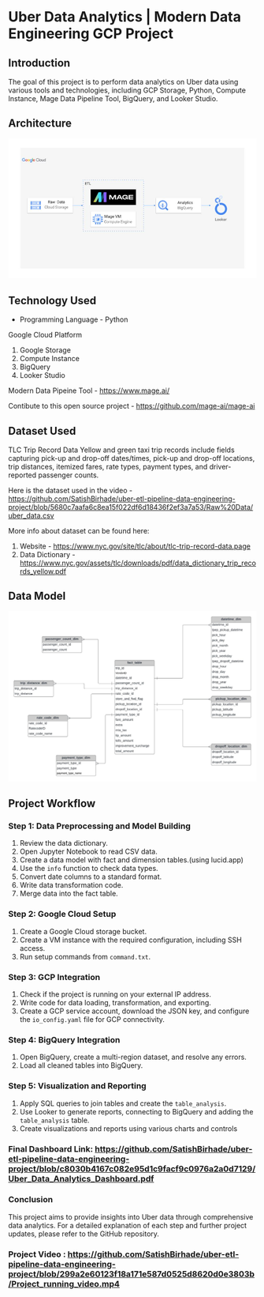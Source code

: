 # Uber Data Analytics | Modern Data Engineering GCP Project

## Introduction

The goal of this project is to perform data analytics on Uber data using various tools and technologies, including GCP Storage, Python, Compute Instance, Mage Data Pipeline Tool, BigQuery, and Looker Studio.

## Architecture 
<img src="Architecture.jpg">  

## Technology Used
- Programming Language - Python

Google Cloud Platform
1. Google Storage
2. Compute Instance 
3. BigQuery
4. Looker Studio

Modern Data Pipeine Tool - https://www.mage.ai/

Contibute to this open source project - https://github.com/mage-ai/mage-ai


## Dataset Used
TLC Trip Record Data
Yellow and green taxi trip records include fields capturing pick-up and drop-off dates/times, pick-up and drop-off locations, trip distances, itemized fares, rate types, payment types, and driver-reported passenger counts. 

Here is the dataset used in the video - https://github.com/SatishBirhade/uber-etl-pipeline-data-engineering-project/blob/5680c7aafa6c8ea15f022df6d18436f2ef3a7a53/Raw%20Data/uber_data.csv

More info about dataset can be found here:
1. Website - https://www.nyc.gov/site/tlc/about/tlc-trip-record-data.page
2. Data Dictionary - https://www.nyc.gov/assets/tlc/downloads/pdf/data_dictionary_trip_records_yellow.pdf

## Data Model
<img src="https://github.com/SatishBirhade/uber-etl-pipeline-data-engineering-project/blob/5680c7aafa6c8ea15f022df6d18436f2ef3a7a53/Model_Structure/data_model%20structure%20(facts%20and%20dimension%20table).jpeg">

## Project Workflow

### Step 1: Data Preprocessing and Model Building

1. Review the data dictionary.
2. Open Jupyter Notebook to read CSV data.
3. Create a data model with fact and dimension tables.(using lucid.app)
4. Use the `info` function to check data types.
5. Convert date columns to a standard format.
6. Write data transformation code.
7. Merge data into the fact table.

### Step 2: Google Cloud Setup

1. Create a Google Cloud storage bucket.
2. Create a VM instance with the required configuration, including SSH access.
3. Run setup commands from `command.txt`.

### Step 3: GCP Integration

1. Check if the project is running on your external IP address.
2. Write code for data loading, transformation, and exporting.
3. Create a GCP service account, download the JSON key, and configure the `io_config.yaml` file for GCP connectivity.

### Step 4: BigQuery Integration

1. Open BigQuery, create a multi-region dataset, and resolve any errors.
2. Load all cleaned tables into BigQuery.

### Step 5: Visualization and Reporting

1. Apply SQL queries to join tables and create the `table_analysis`.
2. Use Looker to generate reports, connecting to BigQuery and adding the `table_analysis` table.
3. Create visualizations and reports using various charts and controls

### Final Dashboard Link: https://github.com/SatishBirhade/uber-etl-pipeline-data-engineering-project/blob/c8030b4167c082e95d1c9facf9c0976a2a0d7129/Uber_Data_Analytics_Dashboard.pdf

### Conclusion
This project aims to provide insights into Uber data through comprehensive data analytics. For a detailed explanation of each step and further project updates, please refer to the GitHub repository.

### Project Video : https://github.com/SatishBirhade/uber-etl-pipeline-data-engineering-project/blob/299a2e60123f18a171e587d0525d8620d0e3803b/Project_running_video.mp4


